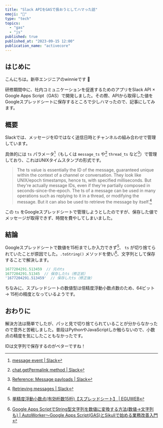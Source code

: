 ```yaml
---
title: "Slack APIをGASで扱おうとしてハマった話"
emoji: "🤖"
type: "tech"
topics:
  - "gas"
  - "js"
published: true
published_at: "2023-09-15 12:00"
publication_name: "activecore"
---
```



## はじめに
こんにちは。新卒エンジニアのwinnieです 🐥

研修期間中に、社内コミュニケーションを促進するためのアプリをSlack API × Google Apps Script（GAS）で開発しました。その際、APIから取得した値をGoogleスプレッドシートに保存するところで少しハマったので、記事にしてみます。


## 概要
Slackでは、メッセージをIDではなく送信日時とチャンネルの組み合わせで管理しています。

具体的には `ts` パラメータ[^1]（もしくは `message_ts` や[^2] `thread_ts` など[^3]）で管理しており、これはUNIXタイムスタンプの形式です。

> The ts value is essentially the ID of the message, guaranteed unique within the context of a channel or conversation.
> They look like UNIX/epoch timestamps, hence ts, with specified milliseconds. But they're actually message IDs, even if they're partially composed in seconds-since-the-epoch.
> The ts of a message can be used in many operations such as replying to it in a thread, or modifying the message. But it can also be used to retrieve the message by itself.[^4]

この `ts` をGoogleスプレッドシートで管理しようとしたのですが、保存した値でメッセージが取得できず、時間を費やしてしまいました。

## 結論
Googleスプレッドシートで数値を15桁までしか入力できず[^5]、 `ts` が切り捨てられていたことが原因でした。`.toString()` メソッドを使い[^6]、文字列として保存することで解決します。

```javascript
1677204291.513459  // 元のts
1677204291.51345  // 保存したts（修正前）
'1677204291.513459'  // 保存したts（修正後）
```

ちなみに、スプレッドシートの数値型は倍精度浮動小数点数のため、64ビット → 15桁の精度となっているようです。


## おわりに
解決方法は簡単でしたが、パッと見で切り捨てられていることが分からなかったので意外と苦戦しました。普段はPythonやJavaScriptしか触らないので、小数点の精度を気にしたこともなかったです。

IDは文字列で保存するのがベターですね！

[^1]: [message event | Slack](https://api.slack.com/events/message#subtypes)
[^2]: [chat.getPermalink method | Slack](https://api.slack.com/methods/chat.getPermalink#arg_message_ts)
[^3]: [Reference: Message payloads | Slack](https://api.slack.com/reference/messaging/payload)
[^4]: [Retrieving messages | Slack](https://api.slack.com/messaging/retrieving#individual_messages)
[^5]: [単精度浮動小数点(有効桁数15桁)【スプレッドシート】 | EGUWEB](https://eguweb.jp/googlesheet/64866/)
[^6]: [Google Apps ScriptでString型文字列を数値に変換する方法(数値→文字列も) | AutoWorker〜Google Apps Script(GAS)とSikuliで始める業務改善入門](https://auto-worker.com/blog/?p=920#)
